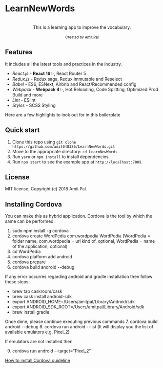 <h1>LearnNewWords</h1>

<br />

<div align="center">This is a learning app to improve the vocabulary.</div>

<br />

<div align="center">
  <sub>Created by <a href="https://www.linkedin.com/in/amit-pal-0241423a/">Amit Pal</a></sub>
</div>

## Features

It includes all the latest tools and practices in the industry.

- _React.js_ - **React 16**✨, React Router 5
- _Redux.js_ - Redux saga, Redux immutable and Reselect
- _Babel_ - ES6, ESNext, Airbnb and React/Recommended config
- _Webpack_ - **Webpack 4**✨, Hot Reloading, Code Splitting, Optimized Prod Build and more
- _Lint_ - ESlint
- _Styles_ - SCSS Styling

Here are a few highlights to look out for in this boilerplate

## Quick start

1. Clone this repo using `git clone https://github.com/amit040386/LearnNewWords.git`
2. Move to the appropriate directory: `cd LearnNewWords`.<br />
3. Run `yarn` or `npm install` to install dependencies.<br />
4. Run `npm start` to see the example app at `http://localhost:7009`.

## License

MIT license, Copyright (c) 2018 Amit Pal.

## Installing Cordova

You can make this as hybrid application. Cordova is the tool by which the same can be performed.

1. sudo npm install -g cordova
2. cordova create WordPedia com.wordpedia WordPedia (WordPedia = folder name, com.wordpedia = url kind of, optional, WordPedia = name of the application, optional)
3. cd WordPedia
4. cordova platform add android
5. cordova prepare
6. cordova build android --debug

If any error occurres regarding android and gradle installation then follow these steps:
- brew tap caskroom/cask
- brew cask install android-sdk
- export ANDROID_HOME=/Users/amitpal/Library/Android/sdk
- export ANDROID_SDK_ROOT=/Users/amitpal/Library/Android/sdk
- brew install gradle

Once done, please continue executing previous commands
7. cordova build android --debug
8. cordova run android --list (It will display you the list of available emulators e.g. Pixel_2)

If emulators are not installed then

9. cordova run android --target="Pixel_2"

<a href="https://www.fiznool.com/blog/2017/05/29/a-guide-to-installing-cordova-on-your-mac/">How to install Cordova guideline</a>
